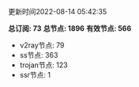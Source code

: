 更新时间2022-08-14 05:42:35

**总订阅: 73**
**总节点: 1896**
**有效节点: 566**
- v2ray节点: 79
- ss节点: 363
- trojan节点: 123
- ssr节点: 1
